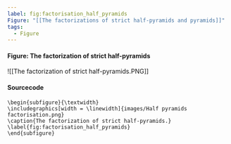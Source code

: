 ```yaml
---
label: fig:factorisation_half_pyramids
Figure: "[[The factorizations of strict half-pyramids and pyramids]]"
tags:
  - Figure
---
```

#### Figure: The factorization of strict half-pyramids

![[The factorization of strict half-pyramids.PNG]]

#### Sourcecode

```
\begin{subfigure}{\textwidth}
\includegraphics[width = \linewidth]{images/Half pyramids factorisation.png}
\caption{The factorization of strict half-pyramids.}
\label{fig:factorisation_half_pyramids}
\end{subfigure}
```